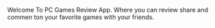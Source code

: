 Welcome To PC Games Review App.
Where you can review share and commen ton your favorite games with your friends.